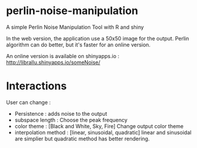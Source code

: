 perlin-noise-manipulation
=========================

A simple Perlin Noise Manipulation Tool with R and shiny

In the web version, the application use a 50x50 image for the output. Perlin 
algorithm can do better, but it's faster for an online version.

An online version is available on shinyapps.io : http://librallu.shinyapps.io/someNoise/

Interactions
============

User can change :
 - Persistence : adds noise to the output
 - subspace length : Choose the peak frequency
 - color theme : [Black and White, Sky, Fire] Change output color theme
 - interpolation method : [linear, sinusoidal, quadratic] linear and sinusoidal are simplier but quadratic method has better rendering.
 